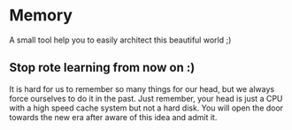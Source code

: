 # Memory

A small tool help you to easily architect this beautiful world ;)

## Stop rote learning from now on :)

It is hard for us to remember so many things for our head, but we always force ourselves to do it in the past. Just
remember, your head is just a CPU with a high speed cache system but not a hard disk. You will open the door towards the
new era after aware of this idea and admit it.